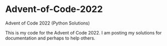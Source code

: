 # Advent-of-Code-2022
Advent of Code 2022 (Python Solutions)

This is my code for the Advent of Code 2022. I am posting my solutions for documentation and perhaps to help others.
